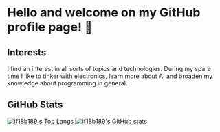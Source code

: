 # Hello and welcome on my GitHub profile page! 👋

## Interests
I find an interest in all sorts of topics and technologies. During my spare time I like to tinker with electronics, learn more about AI and broaden my knowledge about programming in general.

## GitHub Stats
[![if18b189's Top Langs](https://github-readme-stats.vercel.app/api/top-langs/?username=if18b189)](https://github.com/anuraghazra/github-readme-stats)
[![if18b189's GitHub stats](https://github-readme-stats.vercel.app/api?username=if18b189&show_icons=true)](https://github.com/anuraghazra/github-readme-stats)


<!--
**if18b189/if18b189** is a ✨ _special_ ✨ repository because its `README.md` (this file) appears on your GitHub profile.

Here are some ideas to get you started:

- 🔭 I’m currently working on ...
- 🌱 I’m currently learning ...
- 👯 I’m looking to collaborate on ...
- 🤔 I’m looking for help with ...
- 💬 Ask me about ...
- 📫 How to reach me: ...
- 😄 Pronouns: ...
- ⚡ Fun fact: ...
-->
